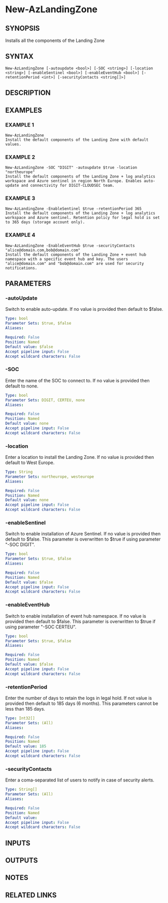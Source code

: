 # New-AzLandingZone

## SYNOPSIS
Installs all the components of the Landing Zone

## SYNTAX
```
New-AzLandingZone [-autoupdate <bool>] [-SOC <string>] [-location <string>] [-enableSentinel <bool>] [-enableEventHub <bool>] [-retentionPeriod <int>] [-securityContacts <string[]>]
```

## DESCRIPTION

## EXAMPLES

### EXAMPLE 1
```
New-AzLandingZone
Install the default components of the Landing Zone with default values.
```

### EXAMPLE 2
```
New-AzLandingZone -SOC "DIGIT" -autoupdate $true -location "northeurope"
Install the default components of the Landing Zone + log analytics workspace and Azure sentinel in region North Europe. Enables auto-update and connectivity for DIGIT-CLOUDSEC team.
```

### EXAMPLE 3
```
New-AzLandingZone -EnableSentinel $true -retentionPeriod 365
Install the default components of the Landing Zone + log analytics workspace and Azure sentinel. Retention policy for legal hold is set to 365 days (storage account only).
```

### EXAMPLE 4
```
New-AzLandingZone -EnableEventHub $true -securityContacts "alice@domain.com,bob@domain.com"
Install the default components of the Landing Zone + event hub namespace with a specific event hub and key. The users "alice@domain.com" and "bob@domain.com" are used for security notifications.
```

## PARAMETERS

### -autoUpdate
Switch to enable auto-update. If no value is provided then default to $false.

```yaml
Type: bool
Parameter Sets: $true, $false
Aliases:

Required: False
Position: Named
Default value: $false
Accept pipeline input: False
Accept wildcard characters: False
```

### -SOC
Enter the name of the SOC to connect to. If no value is provided then default to none.

```yaml
Type: bool
Parameter Sets: DIGIT, CERTEU, none
Aliases:

Required: False
Position: Named
Default value: none
Accept pipeline input: False
Accept wildcard characters: False
```

### -location
Enter a location to install the Landing Zone. If no value is provided then default to West Europe.

```yaml
Type: String
Parameter Sets: northeurope, westeurope
Aliases:

Required: False
Position: Named
Default value: none
Accept pipeline input: False
Accept wildcard characters: False
```

### -enableSentinel
Switch to enable installation of Azure Sentinel. If no value is provided then default to $false. This parameter is overwritten to $true if using parameter "-SOC DIGIT".

```yaml
Type: bool
Parameter Sets: $true, $false
Aliases:

Required: False
Position: Named
Default value: $false
Accept pipeline input: False
Accept wildcard characters: False
```

### -enableEventHub
Switch to enable installation of event hub namespace. If no value is provided then default to $false. This parameter is overwritten to $true if using parameter "-SOC CERTEU".

```yaml
Type: bool
Parameter Sets: $true, $false
Aliases:

Required: False
Position: Named
Default value: $false
Accept pipeline input: False
Accept wildcard characters: False
```

### -retentionPeriod
Enter the number of days to retain the logs in legal hold. If not value is provided then default to 185 days (6 months). This parameters cannot be less than 185 days.

```yaml
Type: Int32[]
Parameter Sets: (All)
Aliases:

Required: False
Position: Named
Default value: 185
Accept pipeline input: False
Accept wildcard characters: False
```

### -securityContacts
Enter a coma-separated list of users to notify in case of security alerts.

```yaml
Type: String[]
Parameter Sets: (All)
Aliases:

Required: False
Position: Named
Default value: 
Accept pipeline input: False
Accept wildcard characters: False
```

## INPUTS

## OUTPUTS

## NOTES

## RELATED LINKS